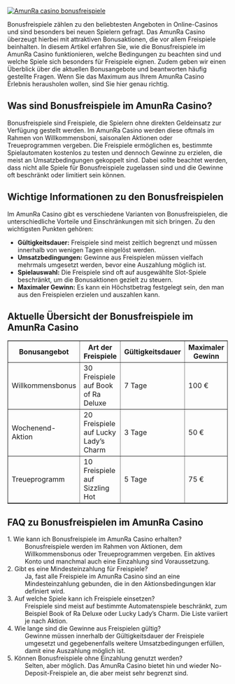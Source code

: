 [![AmunRa casino bonusfreispiele](https://123-caf.pages.dev/gitsignup.png)](https://vrmoo.ru/Bt82HjjY)

<p>Bonusfreispiele zählen zu den beliebtesten Angeboten in Online-Casinos und sind besonders bei neuen Spielern gefragt. Das AmunRa Casino überzeugt hierbei mit attraktiven Bonusaktionen, die vor allem Freispiele beinhalten. In diesem Artikel erfahren Sie, wie die Bonusfreispiele im AmunRa Casino funktionieren, welche Bedingungen zu beachten sind und welche Spiele sich besonders für Freispiele eignen. Zudem geben wir einen Überblick über die aktuellen Bonusangebote und beantworten häufig gestellte Fragen. Wenn Sie das Maximum aus Ihrem AmunRa Casino Erlebnis herausholen wollen, sind Sie hier genau richtig.</p>  <h2>Was sind Bonusfreispiele im AmunRa Casino?</h2> <p>Bonusfreispiele sind Freispiele, die Spielern ohne direkten Geldeinsatz zur Verfügung gestellt werden. Im AmunRa Casino werden diese oftmals im Rahmen von Willkommensboni, saisonalen Aktionen oder Treueprogrammen vergeben. Die Freispiele ermöglichen es, bestimmte Spielautomaten kostenlos zu testen und dennoch Gewinne zu erzielen, die meist an Umsatzbedingungen gekoppelt sind. Dabei sollte beachtet werden, dass nicht alle Spiele für Bonusfreispiele zugelassen sind und die Gewinne oft beschränkt oder limitiert sein können.</p>  <h2>Wichtige Informationen zu den Bonusfreispielen</h2> <p>Im AmunRa Casino gibt es verschiedene Varianten von Bonusfreispielen, die unterschiedliche Vorteile und Einschränkungen mit sich bringen. Zu den wichtigsten Punkten gehören:</p> <ul>   <li><strong>Gültigkeitsdauer:</strong> Freispiele sind meist zeitlich begrenzt und müssen innerhalb von wenigen Tagen eingelöst werden.</li>   <li><strong>Umsatzbedingungen:</strong> Gewinne aus Freispielen müssen vielfach mehrmals umgesetzt werden, bevor eine Auszahlung möglich ist.</li>   <li><strong>Spielauswahl:</strong> Die Freispiele sind oft auf ausgewählte Slot-Spiele beschränkt, um die Bonusaktionen gezielt zu steuern.</li>   <li><strong>Maximaler Gewinn:</strong> Es kann ein Höchstbetrag festgelegt sein, den man aus den Freispielen erzielen und auszahlen kann.</li> </ul>  <h2>Aktuelle Übersicht der Bonusfreispiele im AmunRa Casino</h2> <table border="1" cellpadding="8" cellspacing="0">   <thead>     <tr>       <th>Bonusangebot</th>       <th>Art der Freispiele</th>       <th>Gültigkeitsdauer</th>       <th>Maximaler Gewinn</th>       <th>Umsatzbedingungen (x)</th>     </tr>   </thead>   <tbody>     <tr>       <td>Willkommensbonus</td>       <td>30 Freispiele auf Book of Ra Deluxe</td>       <td>7 Tage</td>       <td>100 €</td>       <td>35-fach</td>     </tr>     <tr>       <td>Wochenend-Aktion</td>       <td>20 Freispiele auf Lucky Lady’s Charm</td>       <td>3 Tage</td>       <td>50 €</td>       <td>30-fach</td>     </tr>     <tr>       <td>Treueprogramm</td>       <td>10 Freispiele auf Sizzling Hot</td>       <td>5 Tage</td>       <td>75 €</td>       <td>25-fach</td>     </tr>   </tbody> </table>  <h2>FAQ zu Bonusfreispielen im AmunRa Casino</h2> <dl>   <dt>1. Wie kann ich Bonusfreispiele im AmunRa Casino erhalten?</dt>   <dd>Bonusfreispiele werden im Rahmen von Aktionen, dem Willkommensbonus oder Treueprogrammen vergeben. Ein aktives Konto und manchmal auch eine Einzahlung sind Voraussetzung.</dd>    <dt>2. Gibt es eine Mindesteinzahlung für Freispiele?</dt>   <dd>Ja, fast alle Freispiele im AmunRa Casino sind an eine Mindesteinzahlung gebunden, die in den Aktionsbedingungen klar definiert wird.</dd>    <dt>3. Auf welche Spiele kann ich Freispiele einsetzen?</dt>   <dd>Freispiele sind meist auf bestimmte Automatenspiele beschränkt, zum Beispiel Book of Ra Deluxe oder Lucky Lady’s Charm. Die Liste variiert je nach Aktion.</dd>    <dt>4. Wie lange sind die Gewinne aus Freispielen gültig?</dt>   <dd>Gewinne müssen innerhalb der Gültigkeitsdauer der Freispiele umgesetzt und gegebenenfalls weitere Umsatzbedingungen erfüllen, damit eine Auszahlung möglich ist.</dd>    <dt>5. Können Bonusfreispiele ohne Einzahlung genutzt werden?</dt>   <dd>Selten, aber möglich. Das AmunRa Casino bietet hin und wieder No-Deposit-Freispiele an, die aber meist sehr begrenzt sind.</dd> </dl>